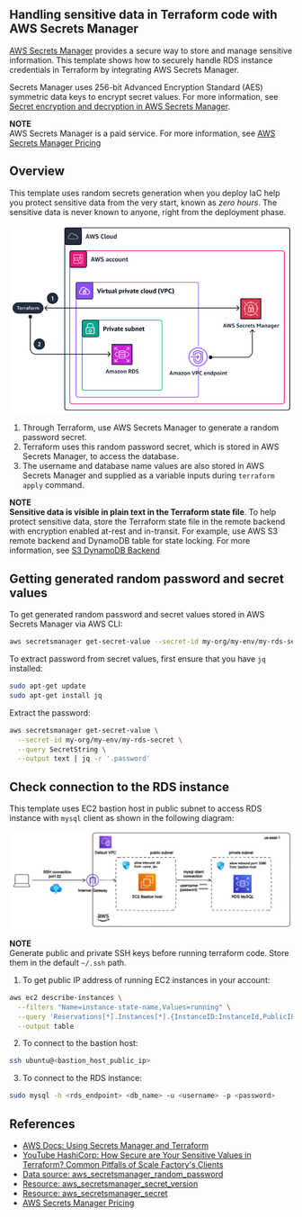 ## Handling sensitive data in Terraform code with AWS Secrets Manager

[AWS Secrets Manager](https://docs.aws.amazon.com/secretsmanager/latest/userguide/intro.html) provides a secure way to store and manage sensitive information. This template shows how to securely handle RDS instance credentials in Terraform by integrating AWS Secrets Manager.

Secrets Manager uses 256-bit Advanced Encryption Standard (AES) symmetric data keys to encrypt secret values. For more information, see [Secret encryption and decryption in AWS Secrets Manager](https://docs.aws.amazon.com/secretsmanager/latest/userguide/security-encryption.html).

**NOTE**  
AWS Secrets Manager is a paid service. For more information, see [AWS Secrets Manager Pricing](https://aws.amazon.com/secrets-manager/pricing/)

## Overview

This template uses random secrets generation when you deploy IaC help you protect sensitive data from the very start, known as *zero hours*. The sensitive data is never known to anyone, right from the deployment phase.

![](../img/terraform-get-secrets-from-secrets-manager.png)

1. Through Terraform, use AWS Secrets Manager to generate a random password secret.
2. Terraform uses this random password secret, which is stored in AWS Secrets Manager, to access the database.
3. The username and database name values are also stored in AWS Secrets Manager and supplied as a variable inputs during `terraform apply` command.

**NOTE**  
**Sensitive data is visible in plain text in the Terraform state file**. To help protect sensitive data, store the Terraform state file in the remote backend with encryption enabled at-rest and in-transit. For example, use AWS S3 remote backend and DynamoDB table for state locking. For more information, see [S3 DynamoDB Backend](../s3-dynamodb-backend/)

## Getting generated random password and secret values

To get generated random password and secret values stored in AWS Secrets Manager via AWS CLI:
```bash
aws secretsmanager get-secret-value --secret-id my-org/my-env/my-rds-secret
```

To extract password from secret values, first ensure that you have `jq` installed:
```bash
sudo apt-get update
sudo apt-get install jq
```

Extract the password:
```bash
aws secretsmanager get-secret-value \
  --secret-id my-org/my-env/my-rds-secret \
  --query SecretString \
  --output text | jq -r '.password'
```

## Check connection to the RDS instance

This template uses EC2 bastion host in public subnet to access RDS instance with `mysql` client as shown in the following diagram:

![](../img/diagram_rds_bastion.png)

**NOTE**  
Generate public and private SSH keys before running terraform code. Store them in the default `~/.ssh` path.

1. To get public IP address of running EC2 instances in your account:
```bash
aws ec2 describe-instances \
  --filters "Name=instance-state-name,Values=running" \
  --query 'Reservations[*].Instances[*].{InstanceID:InstanceId,PublicIP:PublicIpAddress}' \
  --output table
```
2. To connect to the bastion host:
```bash
ssh ubuntu@<bastion_host_public_ip>
```
3. To connect to the RDS instance:
```bash
sudo mysql -h <rds_endpoint> <db_name> -u <username> -p <password>
```

## References
- [AWS Docs: Using Secrets Manager and Terraform](https://docs.aws.amazon.com/prescriptive-guidance/latest/secure-sensitive-data-secrets-manager-terraform/using-secrets-manager-and-terraform.html)
- [YouTube HashiCorp: How Secure are Your Sensitive Values in Terraform? Common Pitfalls of Scale Factory's Clients](https://www.youtube.com/watch?v=zYAuVrLacGc)
- [Data source: aws_secretsmanager_random_password](https://registry.terraform.io/providers/hashicorp/aws/latest/docs/data-sources/secretsmanager_random_password)
- [Resource: aws_secretsmanager_secret_version](https://registry.terraform.io/providers/hashicorp/aws/latest/docs/resources/secretsmanager_secret_version)
- [Resource: aws_secretsmanager_secret](https://registry.terraform.io/providers/hashicorp/aws/latest/docs/resources/secretsmanager_secret)
- [AWS Secrets Manager Pricing](https://aws.amazon.com/secrets-manager/pricing/)